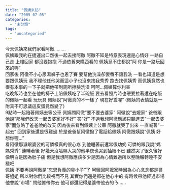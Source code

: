```yaml
---
title: "佩姨來訪"
date: "2005-07-05"
categories: 
  - "未分類"
tags: 
  - "uncategoried"
---
```


今天佩姨來我們家看阿徹………  
佩姨跟我約在捷運出口然後一起去接阿徹 阿徹不知是特意表現還是心情好 一路自己走 上樓回家 都沒要抱抱 不過依舊東瞧西看的 佩姨忍不住都說”阿 你是一路玩回來的喔”  
回家後 阿徹不小心尿濕褲子也恩了賽 要幫他洗澡卻耍番不讓我洗 一看也知道是想要跟佩姨玩 我不理他任他哭而這小子也沒來找我秀秀 跑去找佩姨秀 而佩姨竟然也很有本事的一下子就把他帶到廁所擦臉洗澡 呵呵…佩姨算你利害  
吃晚飯時也坐在他的椅子上陪佩姨吃了半碗飯 要去看照片時也硬要拉著還在吃飯的佩姨一起看 玩玩具 佩姨說”阿徹真的不一樣了 現在好乖喔” (佩姨的表情就是一附真不可思議這皮蛋竟然變了)  
9點時一起陪著佩姨去等公車 佩姨問阿徹”要不要去婆家” 阿徹說”去嬤家” 爸爸跟他說”那我們改天一起去婆家好不好” 答”好” 不過我想阿徹應該只聽進去”一起去婆家”而忽略了爸爸說的改天 因為後來看到佩姨上公車 阿徹就哭了出來 一直喊著”一起去” 回到家後還是很難過 於是爸爸幫阿徹撥了電話給佩姨 阿徹跟姨說”佩姨 好想你喔…”  
看阿徹那淚眼婆娑的可憐樣真的很心疼 到他睡著前還常很幼奶 可憐的跟我說”媽媽秀秀” 連睡著後 好幾天沒哈瞑大哭的他半夜也哭到抽續不已 雖然哭了很久後好像明白是因為肚子痛 但是我想阿徹應該多少是因為心情難過所以整晚輾轉睡不安穩吧  
佩姨 不要再說阿徹是”忘恩負義的臭小子”了 阿徹回阿嬤家時因為心心念念都是哥哥姐姐 所以對你們比較視而不見 其實你們還是都在他心中的 有時候帶他經過市場 他會說”市場” 問他誰帶你去 他可都還記得是婆帶他去的ㄋ……
